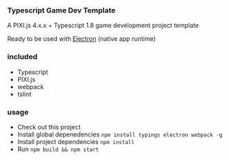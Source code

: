 ### Typescript Game Dev Template

A PIXI.js 4.x.x + Typescript 1.8 game development project template

Ready to be used with [Electron](https://github.com/electron/electron) (native app runtime)

### included
- Typescript
- PIXI.js
- webpack
- tslint

### usage
* Check out this project
* Install global depenedencies `npm install typings electron webpack -g`
* Install project dependencies `npm install`
* Run `npm build && npm start`
